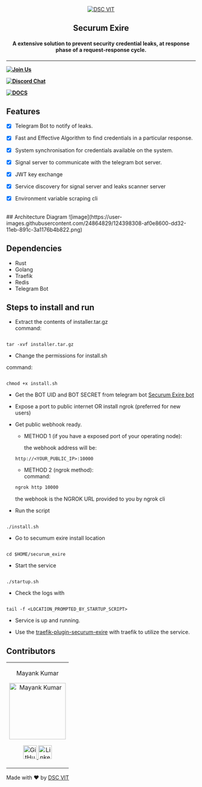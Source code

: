 
<p  align="center">

<a  href="https://dscvit.com">

<img  src="https://user-images.githubusercontent.com/30529572/92081025-fabe6f00-edb1-11ea-9169-4a8a61a5dd45.png"  alt="DSC VIT"/>

</a>

<h2  align="center"> Securum Exire </h2>

<h4  align="center"> A extensive solution to prevent security credential leaks, at response phase of a request-response cycle. <h4>

</p>

  

---

[![Join Us](https://img.shields.io/badge/Join%20Us-Developer%20Student%20Clubs-red)](https://dsc.community.dev/vellore-institute-of-technology/)

[![Discord Chat](https://img.shields.io/discord/760928671698649098.svg)](https://discord.gg/498KVdSKWR)

  

[![DOCS](https://img.shields.io/badge/Documentation-see%20docs-green?style=flat-square&logo=appveyor)](INSERT_LINK_FOR_DOCS_HERE)


  
  

## Features

- [X] Telegram Bot to notify of leaks.
- [X] Fast and Effective Algorithm to find credentials in a particular response.
- [X] System synchronisation for credentials available on the system.
- [X] Signal server to communicate with the telegram bot server.
- [X] JWT key exchange
- [X] Service discovery for signal server and leaks scanner server
- [X] Environment variable scraping cli
  

<br>
## Architecture Diagram
![image](https://user-images.githubusercontent.com/24864829/124398308-af0e8600-dd32-11eb-891c-3a1176b4b822.png)
  

## Dependencies

- Rust
- Golang
- Traefik
- Redis
- Telegram Bot

## Steps to install and run

  
- Extract the contents of installer.tar.gz<br>
command: 
```

tar -xvf installer.tar.gz

```

- Change the permissions for install.sh<br>

command:

```

chmod +x install.sh

```

  

- Get the BOT UID and BOT SECRET from telegram bot [Securum Exire bot](http://t.me/SecurumExireBot)<br>

  

- Expose a port to public internet OR install ngrok (preferred for new users)

  
- Get public webhook ready.

	- METHOD 1 (if you have a exposed port of your operating node):<br>

		the webhook address will be: 
  ```
  http://<YOUR_PUBLIC_IP>:10000
  ```

	- METHOD 2 (ngrok method): <br>
		command:<br>
  ```bash
  ngrok http 10000
  ```
  the webhook is the NGROK URL provided to you by ngrok cli

-  Run the script<br>

```

./install.sh

```

  

- Go to secumum exire install location <br>

```

cd $HOME/securum_exire

```

  

- Start the service

```

./startup.sh

``` 

- Check the logs with

```

tail -f <LOCATION_PROMPTED_BY_STARTUP_SCRIPT>

```

  

- Service is up and running.

  

- Use the [traefik-plugin-securum-exire](https://github.com/mayankkumar2/traefik-plugin-securum-exire) with traefik to utilize the service.
  

## Contributors

  

<table>

<tr  align="center">

<td>

Mayank Kumar

<p  align="center">

<img  src = "https://dscvit.com/images/techteam/mayank.jpg"  width="150"  height="150"  alt="Mayank Kumar">

</p>

<p  align="center">

<a  href = "https://github.com/mayankkumar2">

<img  src = "http://www.iconninja.com/files/241/825/211/round-collaboration-social-github-code-circle-network-icon.svg"  width="36"  height = "36"  alt="GitHub"/>

</a>

<a  href="https://www.linkedin.com/in/mayankk2">

<img  src = "http://www.iconninja.com/files/863/607/751/network-linkedin-social-connection-circular-circle-media-icon.svg"  width="36"  height="36"  alt="LinkedIn"/>

</a>

</p>

</td>

</tr>

</table>

  

<p  align="center">

Made with :heart: by <a  href="https://dscvit.com">DSC VIT</a>

</p>
